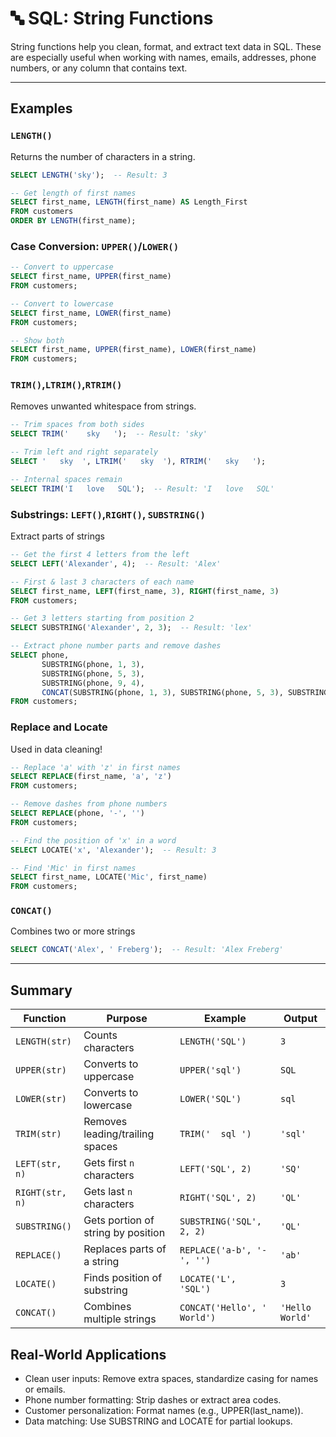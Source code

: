 # 🔤 SQL: String Functions

String functions help you clean, format, and extract text data in SQL. These are especially useful when working with names, emails, addresses, phone numbers, or any column that contains text.

---
## Examples
### `LENGTH()`
Returns the number of characters in a string.
```sql
SELECT LENGTH('sky');  -- Result: 3

-- Get length of first names
SELECT first_name, LENGTH(first_name) AS Length_First
FROM customers
ORDER BY LENGTH(first_name);
```

### Case Conversion: `UPPER()`/`LOWER()`
```SQL
-- Convert to uppercase
SELECT first_name, UPPER(first_name)
FROM customers;

-- Convert to lowercase
SELECT first_name, LOWER(first_name)
FROM customers;

-- Show both
SELECT first_name, UPPER(first_name), LOWER(first_name)
FROM customers;
```

###  `TRIM()`,`LTRIM()`,`RTRIM()`
Removes unwanted whitespace from strings.
```sql
-- Trim spaces from both sides
SELECT TRIM('    sky   ');  -- Result: 'sky'

-- Trim left and right separately
SELECT '   sky  ', LTRIM('   sky  '), RTRIM('   sky   ');

-- Internal spaces remain
SELECT TRIM('I   love   SQL');  -- Result: 'I   love   SQL'
```

### Substrings: `LEFT()`,`RIGHT()`, `SUBSTRING()`
Extract parts of strings
```sql
-- Get the first 4 letters from the left
SELECT LEFT('Alexander', 4);  -- Result: 'Alex'

-- First & last 3 characters of each name
SELECT first_name, LEFT(first_name, 3), RIGHT(first_name, 3)
FROM customers;

-- Get 3 letters starting from position 2
SELECT SUBSTRING('Alexander', 2, 3);  -- Result: 'lex'
```
```sql
-- Extract phone number parts and remove dashes
SELECT phone, 
       SUBSTRING(phone, 1, 3), 
       SUBSTRING(phone, 5, 3), 
       SUBSTRING(phone, 9, 4),
       CONCAT(SUBSTRING(phone, 1, 3), SUBSTRING(phone, 5, 3), SUBSTRING(phone, 9, 4)) AS Cleaned_Phone
FROM customers;
```

### Replace and Locate
Used in data cleaning!
```sql
-- Replace 'a' with 'z' in first names
SELECT REPLACE(first_name, 'a', 'z')
FROM customers;

-- Remove dashes from phone numbers
SELECT REPLACE(phone, '-', '')
FROM customers;

-- Find the position of 'x' in a word
SELECT LOCATE('x', 'Alexander');  -- Result: 3

-- Find 'Mic' in first names
SELECT first_name, LOCATE('Mic', first_name)
FROM customers;
```

### `CONCAT()`
Combines two or more strings
```sql
SELECT CONCAT('Alex', ' Freberg');  -- Result: 'Alex Freberg'
```

---

## Summary
| Function        | Purpose                            | Example                     | Output          |
| --------------- | ---------------------------------- | --------------------------- | --------------- |
| `LENGTH(str)`   | Counts characters                  | `LENGTH('SQL')`             | `3`             |
| `UPPER(str)`    | Converts to uppercase              | `UPPER('sql')`              | `SQL`           |
| `LOWER(str)`    | Converts to lowercase              | `LOWER('SQL')`              | `sql`           |
| `TRIM(str)`     | Removes leading/trailing spaces    | `TRIM('  sql ')`            | `'sql'`         |
| `LEFT(str, n)`  | Gets first `n` characters          | `LEFT('SQL', 2)`            | `'SQ'`          |
| `RIGHT(str, n)` | Gets last `n` characters           | `RIGHT('SQL', 2)`           | `'QL'`          |
| `SUBSTRING()`   | Gets portion of string by position | `SUBSTRING('SQL', 2, 2)`    | `'QL'`          |
| `REPLACE()`     | Replaces parts of a string         | `REPLACE('a-b', '-', '')`   | `'ab'`          |
| `LOCATE()`      | Finds position of substring        | `LOCATE('L', 'SQL')`        | `3`             |
| `CONCAT()`      | Combines multiple strings          | `CONCAT('Hello', ' World')` | `'Hello World'` |


## Real-World Applications
- Clean user inputs: Remove extra spaces, standardize casing for names or emails.
- Phone number formatting: Strip dashes or extract area codes.
- Customer personalization: Format names (e.g., UPPER(last_name)).
- Data matching: Use SUBSTRING and LOCATE for partial lookups.
